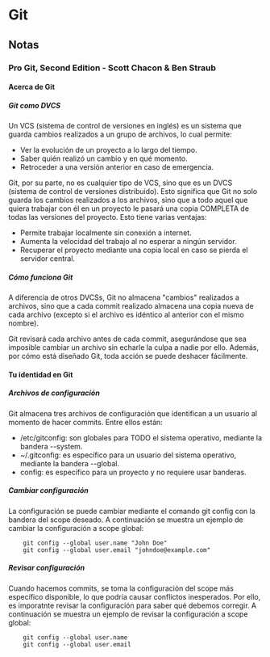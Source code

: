 # Git

## Notas

<h3>Pro Git, Second Edition - Scott Chacon & Ben Straub</h3>

<h4>Acerca de Git</h4>

<h5>Git como DVCS</h5>

Un VCS (sistema de control de versiones en inglés) es un sistema que guarda cambios realizados a un grupo de archivos, lo cual permite:
 - Ver la evolución de un proyecto a lo largo del tiempo.
 - Saber quién realizó un cambio y en qué momento.
 - Retroceder a una versión anterior en caso de emergencia.

Git, por su parte, no es cualquier tipo de VCS, sino que es un DVCS (sistema de control de versiones distribuido). Esto significa que Git no solo guarda los cambios realizados a los archivos, sino que a todo aquel que quiera trabajar con él en un proyecto le pasará una copia COMPLETA de todas las versiones del proyecto. Esto tiene varias ventajas:
 - Permite trabajar localmente sin conexión a internet.
 - Aumenta la velocidad del trabajo al no esperar a ningún servidor.
 - Recuperar el proyecto mediante una copia local en caso se pierda el servidor central.

<h5>Cómo funciona Git</h5>

A diferencia de otros DVCSs, Git no almacena "cambios" realizados a archivos, sino que a cada commit realizado almacena una copia nueva de cada archivo (excepto si el archivo es idéntico al anterior con el mismo nombre).

Git revisará cada archivo antes de cada commit, asegurándose que sea imposible cambiar un archivo sin echarle la culpa a nadie por ello. Además, por cómo está diseñado Git, toda acción se puede deshacer fácilmente.

<h4>Tu identidad en Git</h4>

<h5>Archivos de configuración</h5>

Git almacena tres archivos de configuración que identifican a un usuario al momento de hacer commits. Entre ellos están:
 - /etc/gitconfig: son globales para TODO el sistema operativo, mediante la bandera --system.
 - ~/.gitconfig: es específico para un usuario del sistema operativo, mediante la bandera --global.
 - config: es específico para un proyecto y no requiere usar banderas.

 <h5>Cambiar configuración</h5>

 La configuración se puede cambiar mediante el comando git config con la bandera del scope deseado. A continuación se muestra un ejemplo de cambiar la configuración a scope global:

```
    git config --global user.name "John Doe"
    git config --global user.email "johndoe@example.com"
```

<h5>Revisar configuración</h5>

Cuando hacemos commits, se toma la configuración del scope más específico disponible, lo que podría causar conflictos inesperados. Por ello, es imporatnte revisar la configuración para saber qué debemos corregir. A continuación se muestra un ejemplo de revisar la configuración a scope global:

```
    git config --global user.name
    git config --global user.email
```